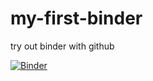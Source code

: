# my-first-binder
try out binder with github

[![Binder](https://mybinder.org/badge_logo.svg)](https://mybinder.org/v2/gh/danielle707/my-first-binder/HEAD)
